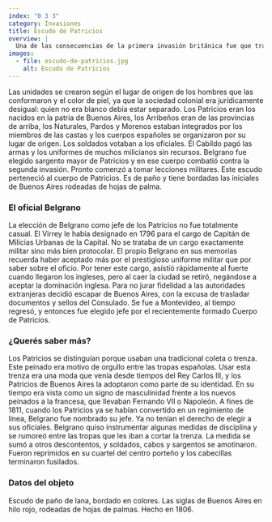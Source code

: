 ```yaml
---
index: "0 3 3"
category: Invasiones
title: Escudo de Patricios
overview: |
  Una de las consecuencias de la primera invasión británica fue que tras su derrota en agosto de 1806 se formaron en Buenos Aires una serie de cuerpos milicianos voluntarios para combatir una posible segunda invasión. La milicia no era lo mismo que el ejército, sino que la formaban los habitantes de la ciudad armados. 
images:
  - file: escudo-de-patricios.jpg
    alt: Escudo de Patricios
---
```


Las unidades se crearon según el lugar de origen de los hombres que las conformaron y el color de piel, ya que la sociedad colonial era jurídicamente desigual: quien no era blanco debía estar separado. Los Patricios eran los nacidos en la patria de Buenos Aires, los Arribeños eran de las provincias de arriba, los Naturales, Pardos y Morenos estaban integrados por los miembros de las castas y los cuerpos españoles se organizaron por su lugar de origen. Los soldados votaban a los oficiales. El Cabildo pagó las armas y los uniformes de muchos milicianos sin recursos.
Belgrano fue elegido sargento mayor de Patricios y en ese cuerpo combatió contra la segunda invasión. Pronto comenzó a tomar lecciones militares.
Este escudo perteneció al cuerpo de Patricios. Es de paño y tiene bordadas las iniciales de Buenos Aires rodeadas de hojas de palma.

### El oficial Belgrano
La elección de Belgrano como jefe de los Patricios no fue totalmente casual. El Virrey le había designado en 1796 para el cargo de Capitán de Milicias Urbanas de la Capital. No se trataba de un cargo exactamente militar sino más bien protocolar. El propio Belgrano en sus memorias recuerda haber aceptado más por el prestigioso uniforme militar que por saber sobre el oficio. Por tener este cargo, asistió rápidamente al fuerte cuando llegaron los ingleses, pero al caer la ciudad se retiró, negándose a aceptar la dominación inglesa. Para no jurar fidelidad a las autoridades extranjeras decidió escapar de Buenos Aires, con la excusa de trasladar documentos y sellos del Consulado. Se fue a Montevideo, al tiempo regresó, y entonces fue elegido jefe por el recientemente formado Cuerpo de Patricios. 

### ¿Querés saber más?
Los Patricios se distinguían porque usaban una tradicional coleta o trenza. Este peinado era motivo de orgullo entre las tropas españolas. Usar esta trenza era una moda que venía desde tiempos del Rey Carlos III, y los Patricios de Buenos Aires la adoptaron como parte de su identidad. En su tiempo era vista como un signo de masculinidad frente a los nuevos peinados a la francesa, que llevaban Fernando VII o Napoleón. A fines de 1811, cuando los Patricios ya se habían convertido en un regimiento de línea, Belgrano fue nombrado su jefe. Ya no tenían el derecho de elegir a sus oficiales. Belgrano quiso instrumentar algunas medidas de disciplina y se rumoreó entre las tropas que les iban a cortar la trenza. La medida se sumó a otros descontentos, y soldados, cabos y sargentos se amotinaron. Fueron reprimidos en su cuartel del centro porteño y los cabecillas terminaron fusilados. 

### Datos del objeto
Escudo de paño de lana, bordado en colores. Las siglas de Buenos Aires en hilo rojo, rodeadas de hojas de palmas. Hecho en 1806.

